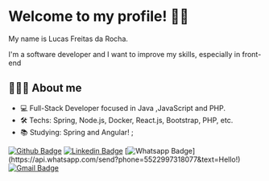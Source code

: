 # Welcome to my profile! 👍🏻

My name is Lucas Freitas da Rocha. 

I'm a software developer and I want to improve my skills, especially in front-end




## 🧑🏻‍💻 About me 
- 💻 Full-Stack Developer focused in Java ,JavaScript and PHP.
- 🛠 Techs: Spring, Node.js, Docker, React.js, Bootstrap, PHP, etc.
- :books: Studying: Spring and Angular! ;

[![Github Badge](https://img.shields.io/badge/-Github-000?style=flat-square&logo=Github&logoColor=white&link=https://github.com/LucasFreitasRocha)](https://github.com/LucasFreitasRocha)
[![Linkedin Badge](https://img.shields.io/badge/-LinkedIn-blue?style=flat-square&logo=Linkedin&logoColor=white&link=https://www.linkedin.com/in/lucas-freitas-da-rocha-25649212b/)](https://www.linkedin.com/in/lucas-freitas-da-rocha-25649212b/)
[![Whatsapp Badge](https://img.shields.io/badge/-Whatsapp-4CA143?style=flat-square&labelColor=4CA143&logo=whatsapp&logoColor=white&link=https://api.whatsapp.com/send?phone=5522997318077&text=Hello!)](https://api.whatsapp.com/send?phone=5522997318077&text=Hello!)
[![Gmail Badge](https://img.shields.io/badge/-Gmail-c14438?style=flat-square&logo=Gmail&logoColor=white&link=mailto:rochadefreitaslucas@gmail.com)](mailto:rochadefreitaslucas@gmail.com)
<!--
**lcsdiniz/lcsdiniz** is a ✨ _special_ ✨ repository because its `README.md` (this file) appears on your GitHub profile.
Here are some ideas to get you started:

- 🔭 I’m currently working on ...
- 🌱 I’m currently learning ...
- 👯 I’m looking to collaborate on ...
- 🤔 I’m looking for help with ...
- 💬 Ask me about ...
- 📫 How to reach me: ...
- 😄 Pronouns: ...
- ⚡ Fun fact: ...
-->


<!--
**LucasFreitasRocha/LucasFreitasRocha** is a ✨ _special_ ✨ repository because its `README.md` (this file) appears on your GitHub profile.

Here are some ideas to get you started:

- 🔭 I’m currently working on ...
- 🌱 I’m currently learning ...
- 👯 I’m looking to collaborate on ...
- 🤔 I’m looking for help with ...
- 💬 Ask me about ...
- 📫 How to reach me: ...
- 😄 Pronouns: ...
- ⚡ Fun fact: ...
-->
